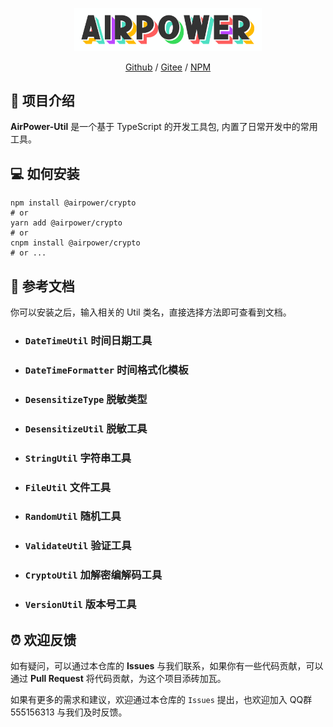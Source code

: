 <p align="center">
  <img width="300" src="assets/airpower-bg.svg"/>
</p>

<p align="center">
<a href="https://github.com/AirPowerTeam/AirPower-Util">Github</a> /
<a href="https://gitee.com/air-power/AirPower-Util">Gitee</a> /
<a href="https://www.npmjs.com/package/@airpower/util">NPM</a>
</p>

## 🎉 项目介绍

**AirPower-Util** 是一个基于 TypeScript 的开发工具包, 内置了日常开发中的常用工具。

## 💻 如何安装

```shell
npm install @airpower/crypto
# or
yarn add @airpower/crypto
# or
cnpm install @airpower/crypto
# or ...
```

## 📖 参考文档

你可以安装之后，输入相关的 Util 类名，直接选择方法即可查看到文档。

- ### `DateTimeUtil` 时间日期工具

- ### `DateTimeFormatter` 时间格式化模板

- ### `DesensitizeType` 脱敏类型

- ### `DesensitizeUtil` 脱敏工具

- ### `StringUtil` 字符串工具

- ### `FileUtil` 文件工具

- ### `RandomUtil` 随机工具

- ### `ValidateUtil` 验证工具

- ### `CryptoUtil` 加解密编解码工具

- ### `VersionUtil` 版本号工具

## ⏰ 欢迎反馈

如有疑问，可以通过本仓库的 **Issues** 与我们联系，如果你有一些代码贡献，可以通过 **Pull Request** 将代码贡献，为这个项目添砖加瓦。

如果有更多的需求和建议，欢迎通过本仓库的 `Issues` 提出，也欢迎加入 QQ群 555156313 与我们及时反馈。
